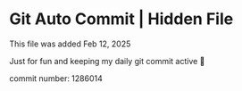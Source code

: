 # Git Auto Commit | Hidden File

This file was added Feb 12, 2025

Just for fun and keeping my daily git commit active 🤪

commit number: 1286014
